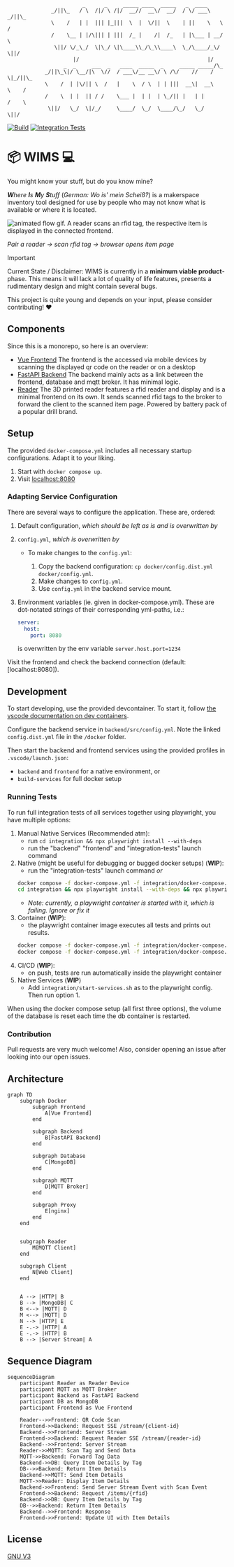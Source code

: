 ```  
                        _      _     _____ ____  _____   _  ____            
              _/||\_   / \  /|/ \ /|/  __//  __\/  __/  / \/ ___\   _/||\_  
              \    /   | |  ||| |_|||  \  |  \/||  \    | ||    \   \    /  
              /    \__ | |/\||| | |||  /_ |    /|  /_   | |\___ | __/    \  
               \||/ \/_\_/  \|\_/ \|\____\\_/\_\\____\  \_/\____/_\/ \||/   
                     |/                                         |/          
                  _  _     ___  _   ____  _____  _     _____ _____/\_       
            _/||\_\|/ \__/|\  \//  / ___\/__ __\/ \ /\/    //    /  \|_/||\_
            \    /  | |\/|| \  /   |    \  / \  | | |||  __\|  __\    \    /
            /    \  | |  || / /    \___ |  | |  | \_/|| |   | |       /    \
             \||/   \_/  \|/_/     \____/  \_/  \____/\_/   \_/        \||/ 

```

[![Build](https://github.com/wims-org/wims/actions/workflows/docker-publish.yml/badge.svg)](https://github.com/wims-org/wims/actions/workflows/docker-publish.yml) 
[![Integration Tests](https://github.com/wims-org/wims/actions/workflows/playwright.yml/badge.svg)](https://github.com/wims-org/wims/actions/workflows/playwright.yml)

# :package: WIMS :computer:

You might know your stuff, but do you know mine?

_**W**here **I**s **M**y **S**tuff_ (*German: Wo is' mein Scheiß?*) is a makerspace inventory tool designed for use by people who may not know what is available or where it is located.

![animated flow gif. A reader scans an rfid tag, the respective item is displayed in the connected frontend.](docs/files/wims_flow.gif?raw=true)

*Pair a reader -> scan rfid tag -> browser opens item page*

> [!IMPORTANT] 
> Current State / Disclaimer:
> WIMS is currently in a **minimum viable product**-phase. This means it will lack a lot of quality of life features, presents a rudimentary design and might contain several bugs.
> 
> This project is quite young and depends on your input, please consider contributing! :heart:

## Components

Since this is a monorepo, so here is an overview:

* [Vue Frontend](vue_frontend)
The frontend is the accessed via mobile devices by scanning the displayed qr code on the reader or on a desktop
* [FastAPI Backend](backend)
The backend mainly acts as a link between the frontend, database and mqtt broker. It has minimal logic. 
* [Reader](hardware)
The 3D printed reader features a rfid reader and display and is a minimal frontend on its own. It sends scanned rfid tags to the broker to forward the client to the scanned item page. Powered by battery pack of a popular drill brand. 

## Setup
The provided `docker-compose.yml` includes all necessary startup configurations. Adapt it to your liking.

1. Start with `docker compose up`.
2. Visit [localhost:8080](localhost:8080) 

### Adapting Service Configuration

There are several ways to configure the application. These are, ordered:

1. Default configuration, *which should be left as is and is overwritten by*
2. `config.yml`,  *which is overwritten by*
   
   + To make changes to the `config.yml`:

      1. Copy the backend configuration: `cp docker/config.dist.yml docker/config.yml`.
      2. Make changes to `config.yml`.
      3. Use `config.yml` in the backend service mount. 
3. Environment variables (ie. given in docker-compose.yml). These are dot-notated strings of their corresponding yml-paths, i.e.:
    ```yml
    server:
      host:
        port: 8080
    ```
    is overwritten by the env variable `server.host.port=1234`   


Visit the frontend and check the backend connection (default: [localhost:8080]).

## Development

To start developing, use the provided devcontainer. To start it, follow [the vscode documentation on dev containers](https://code.visualstudio.com/docs/devcontainers/containers).

Configure the backend service in `backend/src/config.yml`. Note the linked `config.dist.yml` file in the `/docker` folder.

Then start the backend and frontend services using the provided profiles in `.vscode/launch.json`:
+ `backend` and `frontend` for a native environment, or
+ `build-services` for full docker setup 

### Running Tests

To run full integration tests of all services together using playwright, you have multiple options:

1. Manual Native Services (Recommended atm):  
   + run `cd integration && npx playwright install --with-deps`
   + run the "backend" "frontend" and "integration-tests" launch command
1. Native (might be useful for debugging or bugged docker setups) (**WIP**):
   + run the "integration-tests" launch command *or*
   ```sh {interactive=true}
   docker compose -f docker-compose.yml -f integration/docker-compose.tests.yml up --build --force-recreate
   cd integration && npx playwright install --with-deps && npx playwright test`
    ```
    + *Note: currently, a playwright container is started with it, which is failing. Ignore or fix it* 
1. Container (**WIP**): 
   + the playwright container image executes all tests and prints out results.
    ```sh {interactive=true}
    docker compose -f docker-compose.yml -f integration/docker-compose.tests.yml up --abort-on-container-exit --exit-code-from playwright --build
    docker compose -f docker-compose.yml -f integration/docker-compose.tests.yml logs playwright
    ```
1. CI/CD (**WIP**): 
   + on push, tests are run automatically inside the playwright container
1. Native Services (**WIP**)
   + Add `integration/start-services.sh` as to the playwright config. Then run option 1.

When using the docker compose setup (all first three options), the volume of the database is reset each time the db container is restarted.

### Contribution

Pull requests are very much welcome! Also, consider opening an issue after looking into our open issues.

## Architecture

```mermaid
graph TD
    subgraph Docker
        subgraph Frontend
            A[Vue Frontend]
        end

        subgraph Backend
            B[FastAPI Backend]
        end

        subgraph Database
            C[MongoDB]
        end

        subgraph MQTT
            D[MQTT Broker]
        end

        subgraph Proxy
            E[nginx]
        end
    end


    subgraph Reader
        M[MQTT Client]
    end

    subgraph Client
        N[Web Client]
    end


    A --> |HTTP| B
    B --> |MongoDB| C
    B <--> |MQTT| D
    M <--> |MQTT| D
    N --> |HTTP| E
    E -.-> |HTTP| A
    E -.-> |HTTP| B
    B --> |Server Stream| A
```

## Sequence Diagram

```mermaid
sequenceDiagram
    participant Reader as Reader Device
    participant MQTT as MQTT Broker
    participant Backend as FastAPI Backend
    participant DB as MongoDB
    participant Frontend as Vue Frontend

    Reader-->>Frontend: QR Code Scan   
    Frontend->>Backend: Request SSE /stream/{client-id}
    Backend-->>Frontend: Server Stream
    Frontend->>Backend: Request Reader SSE /stream/{reader-id}
    Backend-->>Frontend: Server Stream    
    Reader->>MQTT: Scan Tag and Send Data
    MQTT->>Backend: Forward Tag Data
    Backend->>DB: Query Item Details by Tag
    DB-->>Backend: Return Item Details
    Backend->>MQTT: Send Item Details
    MQTT->>Reader: Display Item Details
    Backend->>Frontend: Send Server Stream Event with Scan Event
    Frontend->>Backend: Request /items/{rfid}
    Backend->>DB: Query Item Details by Tag
    DB-->>Backend: Return Item Details
    Backend-->>Frontend: Response
    Frontend->>Frontend: Update UI with Item Details
```

## License 

[GNU V3](COPYING)
